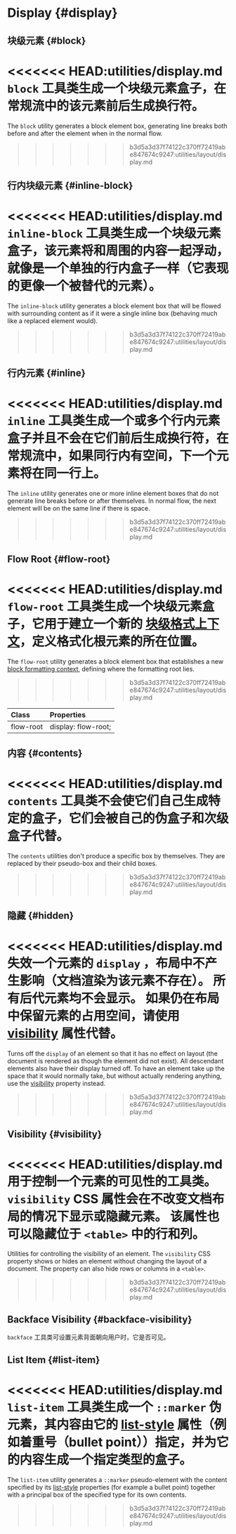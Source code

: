 # Display {#display}

## 块级元素 {#block}

<<<<<<< HEAD:utilities/display.md
`block` 工具类生成一个块级元素盒子，在常规流中的该元素前后生成换行符。
=======
The `block` utility generates a block element box, generating line breaks both before and after the element when in the
normal flow.
>>>>>>> b3d5a3d37f74122c370ff72419abe847674c9247:utilities/layout/display.md

<PlaygroundWithVariants
  variant='block'
  :variants="[]"
  nested=true
  fixed='space-y-2 pt-6 pl-12'
  appended='rounded-md bg-teal-500 bg-teal-100 w-8 h-8 bg-red-400 bg-green-400 bg-blue-400'
  html='
&lt;div class="{class} rounded-md bg-red-400 w-8 h-8"&gt;&lt;/div&gt;
&lt;div class="{class} rounded-md bg-green-400 w-8 h-8"&gt;&lt;/div&gt;
&lt;div class="{class} rounded-md bg-blue-400 w-8 h-8"&gt;&lt;/div&gt;'
/>

## 行内块级元素 {#inline-block}

<<<<<<< HEAD:utilities/display.md
`inline-block` 工具类生成一个块级元素盒子，该元素将和周围的内容一起浮动，就像是一个单独的行内盒子一样（它表现的更像一个被替代的元素）。
=======
The `inline-block` utility generates a block element box that will be flowed with surrounding content as if it were a
single inline box (behaving much like a replaced element would).
>>>>>>> b3d5a3d37f74122c370ff72419abe847674c9247:utilities/layout/display.md

<PlaygroundWithVariants
  variant='inline-block'
  :variants="[]"
  nested=true
  fixed='space-x-1 pt-12 pl-4 text-xs'
  appended='rounded-md bg-teal-500 bg-teal-100 w-8 h-8 bg-red-400 bg-green-400 bg-blue-400 text-gray-500'
  html='
&lt;div class="{class} rounded-md bg-red-400 w-8 h-8"&gt;&lt;/div&gt;
&lt;div class="{class} rounded-md bg-green-400 w-8 h-8"&gt;&lt;/div&gt;
&lt;div class="{class} rounded-md bg-blue-400 w-8 h-8"&gt;&lt;/div&gt;
&lt;span class="text-gray-500"&gt;...&lt;/span&gt;'
/>

## 行内元素 {#inline}

<<<<<<< HEAD:utilities/display.md
`inline` 工具类生成一个或多个行内元素盒子并且不会在它们前后生成换行符，在常规流中，如果同行内有空间，下一个元素将在同一行上。
=======
The `inline` utility generates one or more inline element boxes that do not generate line breaks before or after
themselves. In normal flow, the next element will be on the same line if there is space.
>>>>>>> b3d5a3d37f74122c370ff72419abe847674c9247:utilities/layout/display.md

<PlaygroundWithVariants
  variant='inline'
  :variants="['inline', 'inline-block']"
  nested=true
  fixed='space-x-1 pt-12 pl-2 text-xs text-white'
  appended='rounded-md bg-teal-500 bg-teal-100 py-2 px-3 bg-red-400 bg-green-400 bg-blue-400 text-gray-500'
  html='
&lt;div class="{class} rounded-md bg-red-400 py-2 px-3"&gt;1&lt;/div&gt;
&lt;div class="{class} rounded-md bg-green-400 py-2 px-3"&gt;2&lt;/div&gt;
&lt;div class="{class} rounded-md bg-blue-400 py-2 px-3"&gt;3&lt;/div&gt;
&lt;span class="text-gray-500"&gt;...&lt;/span&gt;'
/>

## Flow Root {#flow-root}

<<<<<<< HEAD:utilities/display.md
`flow-root` 工具类生成一个块级元素盒子，它用于建立一个新的 [块级格式上下文](https://developer.mozilla.org/en-US/docs/Web/Guide/CSS/Block_formatting_context)，定义格式化根元素的所在位置。
=======
The `flow-root` utility generates a block element box that establishes a new
[block formatting context](https://developer.mozilla.org/en-US/docs/Web/Guide/CSS/Block_formatting_context), defining
where the formatting root lies.
>>>>>>> b3d5a3d37f74122c370ff72419abe847674c9247:utilities/layout/display.md

| Class     | Properties          |
| :-------- | :------------------ |
| flow-root | display: flow-root; |

<PlaygroundWithVariants
  variant='flow-root'
  :variants="[]"
  nested=true
  fixed='space-y-2 pt-2'
  appended='rounded-md bg-teal-500 bg-teal-100 w-8 h-8 m-1 bg-red-400 bg-green-400 bg-blue-400 bg-teal-100'
  html='
&lt;div class="{class} bg-teal-100 rounded-md"&gt;
  &lt;div class="m-1 rounded-md bg-red-400 w-8 h-8"&gt;&lt;/div&gt;
&lt;/div&gt;
&lt;div class="{class} bg-teal-100 rounded-md"&gt;
  &lt;div class="m-1 rounded-md bg-green-400 w-8 h-8"&gt;&lt;/div&gt;
&lt;/div&gt;
&lt;div class="{class} bg-teal-100 rounded-md"&gt;
  &lt;div class="m-1 rounded-md bg-blue-400 w-8 h-8"&gt;&lt;/div&gt;
&lt;/div&gt;'
/>

## 内容 {#contents}

<<<<<<< HEAD:utilities/display.md
`contents` 工具类不会使它们自己生成特定的盒子，它们会被自己的伪盒子和次级盒子代替。
=======
The `contents` utilities don't produce a specific box by themselves. They are replaced by their pseudo-box and their
child boxes.
>>>>>>> b3d5a3d37f74122c370ff72419abe847674c9247:utilities/layout/display.md

<PlaygroundWithVariants
  variant='contents'
  :variants="['block', 'contents']"
  nested=true
  fixed='pt-10'
  appended='flex items-center rounded-md flex-1 bg-teal-500 bg-teal-100 h-6 bg-red-400 bg-yellow-400 bg-green-400 bg-blue-400 bg-indigo-100 w-10 m-1 p-1'
  html='&lt;div class="flex items-center bg-teal-100 rounded-md p-1"&gt;
&lt;div class="flex-1 rounded-md bg-red-400 h-6 m-1"&gt;&lt;/div&gt;
&lt;div class="rounded-md w-10 bg-indigo-100 {class}"&gt;
  &lt;div class="flex-1 rounded-md bg-yellow-400 h-6 m-1"&gt;&lt;/div&gt;
  &lt;div class="flex-1 rounded-md bg-green-400 h-6 m-1"&gt;&lt;/div&gt;
&lt;/div&gt;
&lt;div class="flex-1 rounded-md bg-blue-400 h-6 m-1"&gt;&lt;/div&gt;
&lt;/div&gt;'
/>

## 隐藏 {#hidden}

<<<<<<< HEAD:utilities/display.md
失效一个元素的 `display` ，布局中不产生影响（文档渲染为该元素不存在）。 所有后代元素均不会显示。 如果仍在布局中保留元素的占用空间，请使用 [visibility](#visibility) 属性代替。
=======
Turns off the `display` of an element so that it has no effect on layout (the document is rendered as though the element
did not exist). All descendant elements also have their display turned off. To have an element take up the space that it
would normally take, but without actually rendering anything, use the [visibility](#visibility) property instead.
>>>>>>> b3d5a3d37f74122c370ff72419abe847674c9247:utilities/layout/display.md

<PlaygroundWithVariants
  variant='hidden'
  :variants="['block', 'hidden']"
  nested=true
  fixed='pt-20'
  appended='flex items-center rounded-md bg-teal-500 bg-teal-100 w-8 h-8 bg-red-400 bg-green-400 bg-blue-400 m-1 p-1'
  html='&lt;div class="flex items-center bg-teal-100 rounded-md p-1"&gt;
&lt;div class="rounded-md bg-red-400 w-8 h-8 m-1"&gt;&lt;/div&gt;
&lt;div class="{class} rounded-md bg-green-400 w-8 h-8 m-1"&gt;&lt;/div&gt;
&lt;div class="rounded-md bg-blue-400 w-8 h-8 m-1"&gt;&lt;/div&gt;
&lt;/div&gt;'
/>

## Visibility {#visibility}

<<<<<<< HEAD:utilities/display.md
用于控制一个元素的可见性的工具类。 `visibility` CSS 属性会在不改变文档布局的情况下显示或隐藏元素。 该属性也可以隐藏位于 `<table>` 中的行和列。
=======
Utilities for controlling the visibility of an element. The `visibility` CSS property shows or hides an element without
changing the layout of a document. The property can also hide rows or columns in a `<table>`.
>>>>>>> b3d5a3d37f74122c370ff72419abe847674c9247:utilities/layout/display.md

<PlaygroundWithVariants
  variant='visible'
  :variants="['visible', 'invisible']"
  nested=true
  fixed='pt-20'
  appended='flex items-center rounded-md bg-teal-500 bg-teal-100 w-8 h-8 bg-red-400 bg-green-400 bg-blue-400 m-1 p-1'
  html='&lt;div class="flex items-center bg-teal-100 rounded-md p-1"&gt;
&lt;div class="rounded-md bg-red-400 w-8 h-8 m-1"&gt;&lt;/div&gt;
&lt;div class="{class} rounded-md bg-green-400 w-8 h-8 m-1"&gt;&lt;/div&gt;
&lt;div class="rounded-md bg-blue-400 w-8 h-8 m-1"&gt;&lt;/div&gt;
&lt;/div&gt;'
/>

## Backface Visibility {#backface-visibility}

 `backface` 工具类可设置元素背面朝向用户时，它是否可见。

<PlaygroundWithVariants
  variant='hidden'
  :variants="['visible', 'hidden']"
  prefix='backface'
  nested=true
  fixed='!block'
  appended='w-34 h-42 transform hover:rotate-y-180 rotate-y-180 relative preserve-3d transition-all duration-500 absolute z-1 z-2 rounded-lg'
  html='&lt;div class="transform hover:rotate-y-180 relative preserve-3d transition-all duration-500"&gt;
    &lt;img src="/assets/card-front.jpg" class="rounded-lg w-34 h-42 absolute {class} z-1" alt="Card Front" /&gt;            
    &lt;img src="/assets/card-back.jpg" class="rounded-lg w-34 h-42 absolute {class} z-2 transform rotate-y-180" alt="Card Back" /&gt;
&lt;/div&gt;'
/>

## List Item {#list-item}

<<<<<<< HEAD:utilities/display.md
 `list-item` 工具类生成一个 `::marker` 伪元素，其内容由它的 [list-style](/utilities/typography.html#list-style-type) 属性（例如着重号（bullet point））指定，并为它的内容生成一个指定类型的盒子。
=======
The `list-item` utility generates a `::marker` pseudo-element with the content specified by its
[list-style](/utilities/general/typography#list-style-type) properties (for example a bullet point) together with a
principal box of the specified type for its own contents.
>>>>>>> b3d5a3d37f74122c370ff72419abe847674c9247:utilities/layout/display.md

<PlaygroundWithVariants
  variant='list-item'
  :variants="['block', 'list-item']"
  fixed='py-4 px-8 dark:text-white opacity-85'
  nested=true
  appended='list-decimal'
  html="&lt;div class='list-decimal'&gt;
  &lt;div class='{class}'&gt;One&lt;/div&gt;
  &lt;div class='{class}'&gt;Two&lt;/div&gt;
  &lt;div class='{class}'&gt;Three&lt;/div&gt;
&lt;/div&gt;"
/>
